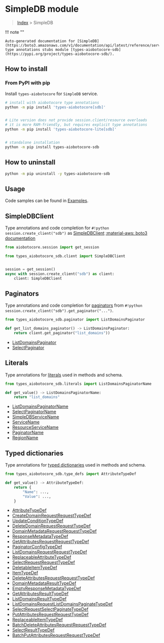 # SimpleDB module

> [Index](../README.md) > SimpleDB


!!! note ""

    Auto-generated documentation for [SimpleDB](https://boto3.amazonaws.com/v1/documentation/api/latest/reference/services/sdb.html#SimpleDB)
    type annotations stubs module [types-aiobotocore-sdb](https://pypi.org/project/types-aiobotocore-sdb/).

## How to install



### From PyPI with pip

Install `types-aiobotocore` for `SimpleDB` service.

```bash
# install with aiobotocore type annotations
python -m pip install 'types-aiobotocore[sdb]'


# Lite version does not provide session.client/resource overloads
# it is more RAM-friendly, but requires explicit type annotations
python -m pip install 'types-aiobotocore-lite[sdb]'


# standalone installation
python -m pip install types-aiobotocore-sdb
```



## How to uninstall

```bash
python -m pip uninstall -y types-aiobotocore-sdb
```

## Usage

Code samples can be found in [Examples](./usage.md).

## SimpleDBClient

Type annotations and code completion for  `#!python session.create_client("sdb")` as [SimpleDBClient](./client.md)
[:material-aws: boto3 documentation](https://boto3.amazonaws.com/v1/documentation/api/latest/reference/services/sdb.html#SimpleDB.Client)

```python title="Usage example"
from aiobotocore.session import get_session

from types_aiobotocore_sdb.client import SimpleDBClient


session = get_session()
async with session.create_client("sdb") as client:
    client: SimpleDBClient
```


## Paginators

Type annotations and code completion for
[paginators](./paginators.md)
from `#!python session.create_client("sdb").get_paginator("...")`.

```python title="Usage example"
from types_aiobotocore_sdb.paginator import ListDomainsPaginator

def get_list_domains_paginator() -> ListDomainsPaginator:
    return client.get_paginator("list_domains"))
```

- [ListDomainsPaginator](./paginators.md#listdomainspaginator)
- [SelectPaginator](./paginators.md#selectpaginator)








## Literals

Type annotations for [literals](./literals.md) used in methods and schema.

```python title="Usage example"
from types_aiobotocore_sdb.literals import ListDomainsPaginatorName

def get_value() -> ListDomainsPaginatorName:
    return "list_domains"
```

- [ListDomainsPaginatorName](./literals.md#listdomainspaginatorname)
- [SelectPaginatorName](./literals.md#selectpaginatorname)
- [SimpleDBServiceName](./literals.md#simpledbservicename)
- [ServiceName](./literals.md#servicename)
- [ResourceServiceName](./literals.md#resourceservicename)
- [PaginatorName](./literals.md#paginatorname)
- [RegionName](./literals.md#regionname)




## Typed dictionaries

Type annotations for [typed dictionaries](./type_defs.md) used in methods and schema.

```python title="Usage example"
from types_aiobotocore_sdb.type_defs import AttributeTypeDef

def get_value() -> AttributeTypeDef:
    return {
        "Name": ...,
        "Value": ...,
    }
```

- [AttributeTypeDef](./type_defs.md#attributetypedef)
- [CreateDomainRequestRequestTypeDef](./type_defs.md#createdomainrequestrequesttypedef)
- [UpdateConditionTypeDef](./type_defs.md#updateconditiontypedef)
- [DeleteDomainRequestRequestTypeDef](./type_defs.md#deletedomainrequestrequesttypedef)
- [DomainMetadataRequestRequestTypeDef](./type_defs.md#domainmetadatarequestrequesttypedef)
- [ResponseMetadataTypeDef](./type_defs.md#responsemetadatatypedef)
- [GetAttributesRequestRequestTypeDef](./type_defs.md#getattributesrequestrequesttypedef)
- [PaginatorConfigTypeDef](./type_defs.md#paginatorconfigtypedef)
- [ListDomainsRequestRequestTypeDef](./type_defs.md#listdomainsrequestrequesttypedef)
- [ReplaceableAttributeTypeDef](./type_defs.md#replaceableattributetypedef)
- [SelectRequestRequestTypeDef](./type_defs.md#selectrequestrequesttypedef)
- [DeletableItemTypeDef](./type_defs.md#deletableitemtypedef)
- [ItemTypeDef](./type_defs.md#itemtypedef)
- [DeleteAttributesRequestRequestTypeDef](./type_defs.md#deleteattributesrequestrequesttypedef)
- [DomainMetadataResultTypeDef](./type_defs.md#domainmetadataresulttypedef)
- [EmptyResponseMetadataTypeDef](./type_defs.md#emptyresponsemetadatatypedef)
- [GetAttributesResultTypeDef](./type_defs.md#getattributesresulttypedef)
- [ListDomainsResultTypeDef](./type_defs.md#listdomainsresulttypedef)
- [ListDomainsRequestListDomainsPaginateTypeDef](./type_defs.md#listdomainsrequestlistdomainspaginatetypedef)
- [SelectRequestSelectPaginateTypeDef](./type_defs.md#selectrequestselectpaginatetypedef)
- [PutAttributesRequestRequestTypeDef](./type_defs.md#putattributesrequestrequesttypedef)
- [ReplaceableItemTypeDef](./type_defs.md#replaceableitemtypedef)
- [BatchDeleteAttributesRequestRequestTypeDef](./type_defs.md#batchdeleteattributesrequestrequesttypedef)
- [SelectResultTypeDef](./type_defs.md#selectresulttypedef)
- [BatchPutAttributesRequestRequestTypeDef](./type_defs.md#batchputattributesrequestrequesttypedef)

